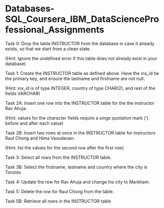 # Databases-SQL_Coursera_IBM_DataScienceProfessional_Assignments


Task 0: Drop the table INSTRUCTOR from the database in case it already exists, so that we start from a clean state.

(Hint: Ignore the undefined error if this table does not already exist in your database)

Task 1: Create the INSTRUCTOR table as defined above. Have the ins_id be the primary key, and ensure the lastname and firstname are not null.

(Hint: ins_id is of type INTEGER, country of type CHAR(2), and rest of the fields VARCHAR)

Task 2A: Insert one row into the INSTRUCTOR table for the the instructor Rav Ahuja.

(Hint: values for the character fields require a singe quotation mark (') before and after each value)

Task 2B: Insert two rows at once in the INSTRUCTOR table for instructors Raul Chong and Hima Vasudevan.

(Hint: list the values for the second row after the first row)

Task 3: Select all rows from the INSTRUCTOR table.

Task 3B: Select the firstname, lastname and country where the city is Toronto

Task 4: Update the row for Rav Ahuja and change his city to Markham.

Task 5: Delete the row for Raul Chong from the table.

Task 5B: Retrieve all rows in the INSTRUCTOR table
